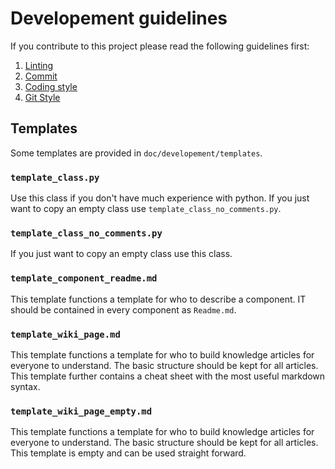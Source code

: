 # Developement guidelines

If you contribute to this project please read the following guidelines first:

1. [Linting](./02_linting.md)
2. [Commit](./03_commit.md)
3. [Coding style](./04_coding_style.md)
4. [Git Style](./05_git_workflow.md)

## Templates

Some templates are provided in `doc/developement/templates`.

### `template_class.py`

Use this class if you don't have much experience with python. If you just want to copy an empty class use `template_class_no_comments.py`.

### `template_class_no_comments.py`

If you just want to copy an empty class use this class.

### `template_component_readme.md`

This template functions a template for who to describe a component. IT should be contained in every component as `Readme.md`.

### `template_wiki_page.md`

This template functions a template for who to build knowledge articles for everyone to understand. The basic structure should be kept for all articles. This template further contains a cheat sheet with the most useful markdown syntax.

### `template_wiki_page_empty.md`

This template functions a template for who to build knowledge articles for everyone to understand. The basic structure should be kept for all articles. This template is empty and can be used straight forward.
